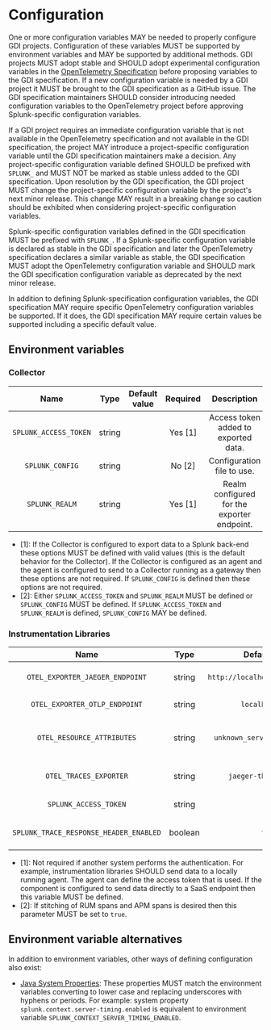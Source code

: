 # Configuration

One or more configuration variables MAY be needed to properly configure GDI
projects. Configuration of these variables MUST be supported by environment
variables and MAY be supported by additional methods. GDI projects MUST adopt
stable and SHOULD adopt experimental configuration variables in the
[OpenTelemetry
Specification](https://github.com/open-telemetry/opentelemetry-specification)
before proposing variables to the GDI specification. If a new configuration
variable is needed by a GDI project it MUST be brought to the GDI specification
as a GitHub issue. The GDI specification maintainers SHOULD consider
introducing needed configuration variables to the OpenTelemetry project before
approving Splunk-specific configuration variables.

If a GDI project requires an immediate configuration variable that is not
available in the OpenTelemetry specification and not available in the GDI
specification, the project MAY introduce a project-specific configuration
variable until the GDI specification maintainers make a decision. Any
project-specific configuration variable defined SHOULD be prefixed with
`SPLUNK_` and MUST NOT be marked as stable unless added to the GDI
specification. Upon resolution by the GDI specification, the GDI project MUST
change the project-specific configuration variable by the project's next minor
release. This change MAY result in a breaking change so caution should be
exhibited when considering project-specific configuration variables.

Splunk-specific configuration variables defined in the GDI specification MUST
be prefixed with `SPLUNK_`. If a Splunk-specific configuration variable is
declared as stable in the GDI specification and later the OpenTelemetry
specification declares a similar variable as stable, the GDI specification
MUST adopt the OpenTelemetry configuration variable and SHOULD mark the GDI
specification configuration variable as deprecated by the next minor release.

In addition to defining Splunk-specification configuration variables, the GDI
specification MAY require specific OpenTelemetry configuration variables be
supported. If it does, the GDI specification MAY require certain values be
supported including a specific default value.

## Environment variables

### Collector

| Name                  | Type   | Default value | Required | Description                                 |
| :-------------------: | :----: | :-----------: | :------: | :-----------------------------------:       |
| `SPLUNK_ACCESS_TOKEN` | string |               | Yes [1]  | Access token added to exported data.        |
| `SPLUNK_CONFIG`       | string |               | No  [2]  | Configuration file to use.                  |
| `SPLUNK_REALM`        | string |               | Yes [1]  | Realm configured for the exporter endpoint. |

- [1]: If the Collector is configured to export data to a Splunk back-end these
  options MUST be defined with valid values (this is the default behavior for
  the Collector). If the Collector is configured as an agent and the agent is
  configured to send to a Collector running as a gateway then these options are
  not required. If `SPLUNK_CONFIG` is defined then these options are not
  required.
- [2]: Either `SPLUNK_ACCESS_TOKEN` and `SPLUNK_REALM` MUST be defined or
  `SPLUNK_CONFIG` MUST be defined. If `SPLUNK_ACCESS_TOKEN` and `SPLUNK_REALM`
  is defined, `SPLUNK_CONFIG` MAY be defined.

### Instrumentation Libraries

| Name                                   | Type    | Default value                    | Required | Description                                                                                         |
| :------------------------------------: | :----:  | :-----------:                    | :------: | :--------------------------------------------------------:                                          |
| `OTEL_EXPORTER_JAEGER_ENDPOINT`        | string  | `http://localhost:9080/v1/trace` | Yes      | Where to export data if `OTEL_TRACES_EXPORTER=jaeger-thrift-splunk`.                                |
| `OTEL_EXPORTER_OTLP_ENDPOINT`          | string  | `localhost:4317`                 | No       | Where to export data if `OTEL_TRACES_EXPORTER=otlp`.                                                |
| `OTEL_RESOURCE_ATTRIBUTES`             | string  | `unknown_service[:<process>]`    | Yes      | Key/Value resource information. MUST define `service.name`. SHOULD define `deployment.environment`. |
| `OTEL_TRACES_EXPORTER`                 | string  | `jaeger-thrift-splunk`           | Yes      | Exported data format. MUST support `jaeger-thrift-splunk` and `otlp`.                               |
| `SPLUNK_ACCESS_TOKEN`                  | string  |                                  | No [1]   | Access token added to exported data.                                                                |
| `SPLUNK_TRACE_RESPONSE_HEADER_ENABLED` | boolean | `true`                           | No [2]   | Whether `Server-Timing` header is added to HTTP responses.                                          |

- [1]: Not required if another system performs the authentication. For example,
  instrumentation libraries SHOULD send data to a locally running agent. The
  agent can define the access token that is used. If the component is
  configured to send data directly to a SaaS endpoint then this variable MUST
  be defined.
- [2]: If stitching of RUM spans and APM spans is desired then this parameter
  MUST be set to `true`.

## Environment variable alternatives

In addition to environment variables, other ways of defining configuration also exist:

- [Java System
  Properties](https://docs.oracle.com/javase/tutorial/essential/environment/sysprop.html):
  These properties MUST match the environment variables converting to lower
  case and replacing underscores with hyphens or periods. For example:
  system property `splunk.context.server-timing.enabled` is equivalent to environment
  variable `SPLUNK_CONTEXT_SERVER_TIMING_ENABLED`.
